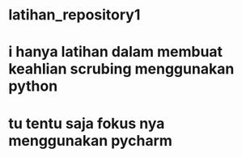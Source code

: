 # latihan_repository1
# i hanya latihan dalam membuat keahlian scrubing menggunakan python
# tu tentu saja fokus nya menggunakan pycharm
